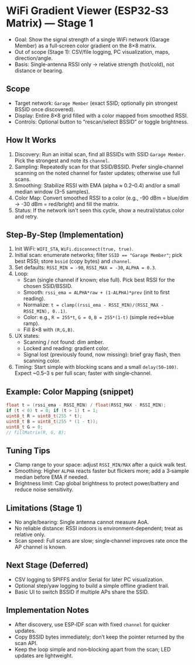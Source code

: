 # WiFi Gradient Viewer (ESP32‑S3 Matrix) — Stage 1

- Goal: Show the signal strength of a single WiFi network (Garage Member) as a full‑screen color gradient on the 8×8 matrix.
- Out of scope (Stage 1): CSV/file logging, PC visualization, maps, direction/angle.
- Basis: Single‑antenna RSSI only → relative strength (hot/cold), not distance or bearing.

## Scope

- Target network: `Garage Member` (exact SSID; optionally pin strongest BSSID once discovered).
- Display: Entire 8×8 grid filled with a color mapped from smoothed RSSI.
- Controls: Optional button to “rescan/select BSSID” or toggle brightness.

## How It Works

1. Discovery: Run an initial scan, find all BSSIDs with SSID `Garage Member`. Pick the strongest and note its `channel`.
2. Sampling: Repeatedly scan for that SSID/BSSID. Prefer single‑channel scanning on the noted channel for faster updates; otherwise use full scans.
3. Smoothing: Stabilize RSSI with EMA (alpha ≈ 0.2–0.4) and/or a small median window (3–5 samples).
4. Color Map: Convert smoothed RSSI to a color (e.g., -90 dBm = blue/dim → -30 dBm = red/bright) and fill the matrix.
5. Status: If the network isn’t seen this cycle, show a neutral/status color and retry.

## Step‑By‑Step (Implementation)

1. Init WiFi: `WIFI_STA`, `WiFi.disconnect(true, true)`.
2. Initial scan: enumerate networks; filter `SSID == "Garage Member"`; pick best RSSI; store `bssid` (copy bytes) and `channel`.
3. Set defaults: `RSSI_MIN = -90`, `RSSI_MAX = -30`, `ALPHA = 0.3`.
4. Loop:
   - Scan (single channel if known; else full). Pick best RSSI for the chosen SSID/BSSID.
   - Smooth: `rssi_ema = ALPHA*raw + (1-ALPHA)*prev` (init to first reading).
   - Normalize: `t = clamp((rssi_ema - RSSI_MIN)/(RSSI_MAX - RSSI_MIN), 0..1)`.
   - Color: e.g., `R = 255*t`, `G = 0`, `B = 255*(1-t)` (simple red↔blue ramp).
   - Fill 8×8 with `(R,G,B)`.
5. UX states:
   - Scanning / not found: dim amber.
   - Locked and reading: gradient color.
   - Signal lost (previously found, now missing): brief gray flash, then scanning color.
6. Timing: Start simple with blocking scans and a small `delay(50–100)`. Expect ~0.5–3 s per full scan; faster with single‑channel.

## Example: Color Mapping (snippet)

```cpp
float t = (rssi_ema - RSSI_MIN) / float(RSSI_MAX - RSSI_MIN);
if (t < 0) t = 0; if (t > 1) t = 1;
uint8_t R = uint8_t(255 * t);
uint8_t B = uint8_t(255 * (1 - t));
uint8_t G = 0;
// fillMatrix(R, G, B);
```

## Tuning Tips

- Clamp range to your space: adjust `RSSI_MIN/MAX` after a quick walk test.
- Smoothing: Higher `ALPHA` reacts faster but flickers more; add a 3‑sample median before EMA if needed.
- Brightness limit: Cap global brightness to protect power/battery and reduce noise sensitivity.

## Limitations (Stage 1)

- No angle/bearing: Single antenna cannot measure AoA.
- No reliable distance: RSSI indoors is environment‑dependent; treat as relative only.
- Scan speed: Full scans are slow; single‑channel improves rate once the AP channel is known.

## Next Stage (Deferred)

- CSV logging to SPIFFS and/or Serial for later PC visualization.
- Optional step/yaw logging to build a simple offline gradient trail.
- Basic UI to switch BSSID if multiple APs share the SSID.

## Implementation Notes

- After discovery, use ESP‑IDF scan with fixed `channel` for quicker updates.
- Copy BSSID bytes immediately; don’t keep the pointer returned by the scan API.
- Keep the loop simple and non‑blocking apart from the scan; LED updates are lightweight.
